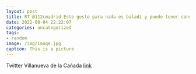 ```yaml
---
layout: post
title: RT @112cmadrid Este gesto para nada es baladí y puede tener consecuencias muy graves.🙏🏻 Por favor. No arrojes botellas ❌🍾ST...
date: 2022-08-04 22:22:07
categories: uncategorized
tags:
- random
image: /img/image.jpg
caption: This is a picture
---
```

Twitter Villanueva de la Cañada [link](https://twitter.com/AytoVDLCanada/status/1555140105248985093)
